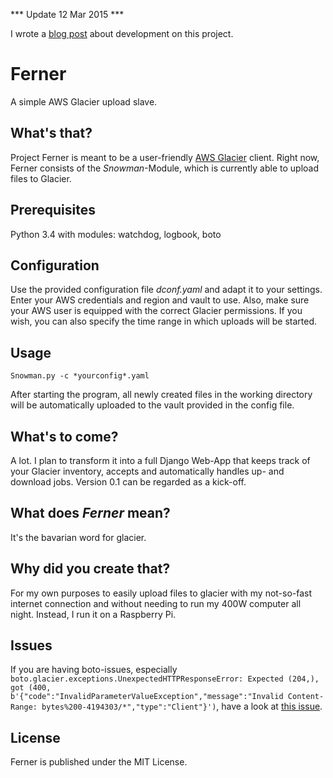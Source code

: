 *** Update 12 Mar 2015 ***

I wrote a [blog post](http://blog.butterworks.de/i-had-a-side-project.html) about development on this project.

# Ferner
A simple AWS Glacier upload slave.

## What's that?
Project Ferner is meant to be a user-friendly [AWS Glacier](http://aws.amazon.com/de/glacier/) client. Right now, Ferner consists of the *Snowman*-Module, which is currently able to upload files to Glacier.

## Prerequisites
Python 3.4 with modules: watchdog, logbook, boto

## Configuration
Use the provided configuration file *dconf.yaml* and adapt it to your settings. Enter your AWS credentials and region and vault to use. Also, make sure your AWS user is equipped with the correct Glacier permissions. If you wish, you can also specify the time range in which uploads will be started.

## Usage
`Snowman.py -c *yourconfig*.yaml`

After starting the program, all newly created files in the working directory will be automatically uploaded to the vault provided in the config file.

## What's to come?
A lot. I plan to transform it into a full Django Web-App that keeps track of your Glacier inventory, accepts and automatically handles up- and download jobs. Version 0.1 can be regarded as a kick-off.

## What does *Ferner* mean?
It's the bavarian word for glacier.

## Why did you create that?
For my own purposes to easily upload files to glacier with my not-so-fast internet connection and without needing to run my 400W computer all night. Instead, I run it on a Raspberry Pi.

## Issues
If you are having boto-issues, especially `boto.glacier.exceptions.UnexpectedHTTPResponseError: Expected (204,), got (400, b'{"code":"InvalidParameterValueException","message":"Invalid Content-Range: bytes%200-4194303/*","type":"Client"}')`, have a look at [this issue](https://github.com/boto/boto/issues/2524).

## License
Ferner is published under the MIT License.
